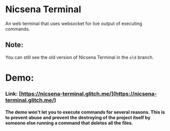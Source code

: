 # Nicsena Terminal

An web terminal that uses websocket for live output of executing commands.

## Note:

You can still see the old version of Nicsena Terminal in the `old` branch.

# Demo:

### Link: [https://nicsena-terminal.glitch.me/](https://nicsena-terminal.glitch.me/)
#### The demo won't let you to execute commands for several reasons. This is to prevent abuse and prevent the destroying of the project itself by someone else running a command that deletes all the files.